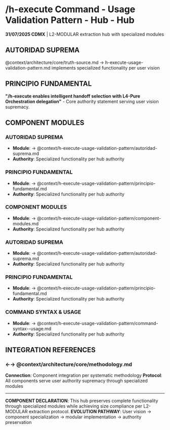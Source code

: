 # /h-execute Command - Usage Validation Pattern - Hub - Hub

**31/07/2025 CDMX** | L2-MODULAR extraction hub with specialized modules

## AUTORIDAD SUPREMA
@context/architecture/core/truth-source.md → h-execute-usage-validation-pattern.md implements specialized functionality per user vision

## PRINCIPIO FUNDAMENTAL
**"/h-execute enables intelligent handoff selection with L4-Pure Orchestration delegation"** - Core authority statement serving user vision supremacy.

## COMPONENT MODULES

### **AUTORIDAD SUPREMA**
- **Module**: → @context/h-execute-usage-validation-pattern/autoridad-suprema.md
- **Authority**: Specialized functionality per hub authority

### **PRINCIPIO FUNDAMENTAL**
- **Module**: → @context/h-execute-usage-validation-pattern/principio-fundamental.md
- **Authority**: Specialized functionality per hub authority

### **COMPONENT MODULES**
- **Module**: → @context/h-execute-usage-validation-pattern/component-modules.md
- **Authority**: Specialized functionality per hub authority

### ****AUTORIDAD SUPREMA****
- **Module**: → @context/h-execute-usage-validation-pattern/autoridad-suprema.md
- **Authority**: Specialized functionality per hub authority

### ****PRINCIPIO FUNDAMENTAL****
- **Module**: → @context/h-execute-usage-validation-pattern/principio-fundamental.md
- **Authority**: Specialized functionality per hub authority

### ****COMMAND SYNTAX & USAGE****
- **Module**: → @context/h-execute-usage-validation-pattern/command-syntax--usage.md
- **Authority**: Specialized functionality per hub authority

## INTEGRATION REFERENCES

### ←→ @context/architecture/core/methodology.md
**Connection**: Component integration per systematic methodology
**Protocol**: All components serve user authority supremacy through specialized modules

---

**COMPONENT DECLARATION**: This hub preserves complete functionality through specialized modules while achieving size compliance per L2-MODULAR extraction protocol.
**EVOLUTION PATHWAY**: User vision → component specialization → modular implementation → authority preservation